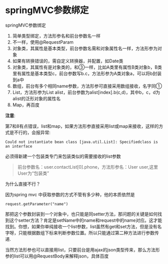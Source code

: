 # springMVC参数绑定

springMVC参数绑定

1. 简单类型绑定，方法形参名和前台参数名一样
1. 不一样，使用@RequestParam
1. 对象类，其属性是基本类型，前台参数名需和对象属性名一样，方法形参为对象
1. 如果有转换错误的，需自定义转换器，并配置，如Date类
1. 对象类，其属性有是对象类的，和③一样，比如A类里有属性B类对象b，B类里有属性是基本类型c，前台参数写b.c，方法形参为A类对象a，可以将b封装到a中
1. 数组，前台有多个相同name参数，方法形参可直接采用数组接收，名字同①
1. List，方法形参为List alist，前台参数为alist[index].b(c,d)，其中b，c，d为alist的泛形对象的属性名
1. Map，再百度

**注意**:

第7和8有点错误，list和map，如果方法形参直接采用list或map来接收，这样的方式是不行的，会报异常:
```
Could not instantiate bean class [java.util.List]: Specifiedclass is an interface
```

必须得新建一个包装类专门来包装类似的需要接收的list参数

>前台参数名：user.contactList[0].phone，方法形参名：User user,这里User为“包装类”

为什么直接不行？

因为spring mvc 中获取参数的方式不管有多少种，他的本质依然是
```
request.getParameter("name")
```
那把这个参数封装到一个对象中，也只能是同setter方法，那问题的关键是如何找到这个setter方法？肯定是setName中的name和request中的name对应。这才能找到。你想，如果你单纯接收一个list参数，list虽然有get和set方法，但是没有名字呀，只能根据数组下标来判断参数位置。所以只能通过第二种方法进行参数传递.


当然方法形参也可以直接用list，只要前台是用ajax的json类型传来，那么方法形参的list可以用@RequestBody来解释json，具体百度
